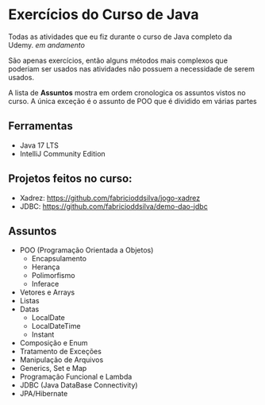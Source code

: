 # Exercícios do Curso de Java
Todas as atividades que eu fiz durante o curso de Java completo da Udemy. _em andamento_    

São apenas exercícios, então alguns métodos mais complexos que poderiam ser usados nas atividades não possuem a necessidade de serem usados.  

A lista de **Assuntos** mostra em ordem cronologica os assuntos vistos no curso. A única exceção é o assunto de POO que é dividido em várias partes

## Ferramentas
- Java 17 LTS
- IntelliJ Community Edition

## Projetos feitos no curso:
- Xadrez: https://github.com/fabricioddsilva/jogo-xadrez
- JDBC: https://github.com/fabricioddsilva/demo-dao-jdbc

## Assuntos
- POO (Programação Orientada a Objetos)
  - Encapsulamento
  - Herança
  - Polimorfismo
  - Inferace
- Vetores e Arrays
- Listas
- Datas
  - LocalDate
  - LocalDateTime
  - Instant
- Composição e Enum
- Tratamento de Exceções
- Manipulação de Arquivos
- Generics, Set e Map
- Programação Funcional e Lambda
- JDBC (Java DataBase Connectivity) 
- JPA/Hibernate

